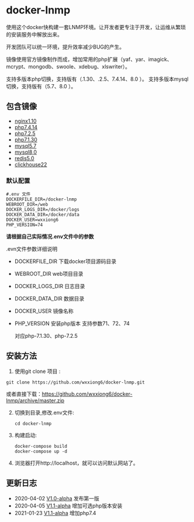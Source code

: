 # docker-lnmp

使用这个docker快构建一套LNMP环境。让开发者更专注于开发，让运维从繁琐的安装服务中解放出来。

开发团队可以统一环境，提升效率减少BUG的产生。

镜像使用官方镜像制作而成，增加常用的php扩展（yaf、yar、imagick、mcrypt、mongodb、swoole、xdebug、xlswriter）。

支持多版本php切换，支持版有（.1.30、.2.5、7.4.14、8.0 ）。
支持多版本mysql切换，支持版有（5.7、8.0 ）。


##  包含镜像

- [nginx1.10](https://github.com/wxxiong6/docker-lnmp/blob/master/nginx/README.md)
- [php7.4.14](https://github.com/wxxiong6/docker-lnmp/blob/master/php74/README.md) 
- [php7.2.5](https://github.com/wxxiong6/docker-lnmp/blob/master/php72/README.md) 
- [php7.1.30](https://github.com/wxxiong6/docker-lnmp/blob/master/php71/README.md) 
- [mysql5.7](https://github.com/wxxiong6/docker-lnmp/blob/master/mysql57/README.md) 
- [mysql8,0](https://github.com/wxxiong6/docker-lnmp/blob/master/mysql80/README.md) 
- [redis5.0](https://github.com/wxxiong6/docker-lnmp/blob/master/redis50/README.md) 
- [clickhouse22](https://github.com/wxxiong6/docker-lnmp/blob/master/clickhouse-server22_3/README.md) 



### 默认配置

```shell
#.env 文件
DOCKERFILE_DIR=/docker-lnmp
WEBROOT_DIR=/web
DOCKER_LOGS_DIR=/docker/logs
DOCKER_DATA_DIR=/docker/data
DOCKER_USER=wxxiong6
PHP_VERSION=74
```

**请根据自己实际情况.env文件中的参数**

.evn文件参数详细说明

- DOCKERFILE_DIR       下载docker项目源码目录

- WEBROOT_DIR            web项目目录

- DOCKER_LOGS_DIR   日志目录

- DOCKER_DATA_DIR   数据目录

- DOCKER_USER         镜像名称

- PHP_VERSION           安装php版本 支持参数71、72、74

  对应php-7.1.30、php-7.2.5

## 安装方法

1.  使用git clone 项目 :

   ```shell
   git clone https://github.com/wxxiong6/docker-lnmp.git 
   ```

   或者直接下载：https://github.com/wxxiong6/docker-lnmp/archive/master.zip

   

2. 切换到目录,修改.env文件:

   ``` shell
   cd docker-lnmp
   ```

3. 构建启动:

   ```shell
   docker-compose build
   docker-compose up -d
   ```

   

4. 浏览器打开http://localhost，就可以访问默认网站了。

   

## 更新日志

-  2020-04-02  [V1.0-alpha](https://github.com/wxxiong6/docker-lnmp/releases/tag/v1.0) 发布第一版
- 2020-04-05  [V1.1-alpha](https://github.com/wxxiong6/docker-lnmp/releases/tag/v1.1) 增加可选php版本安装
- 2021-01-23  [V1.1-alpha](https://github.com/wxxiong6/docker-lnmp/releases/tag/v1.2) 增加php7.4


